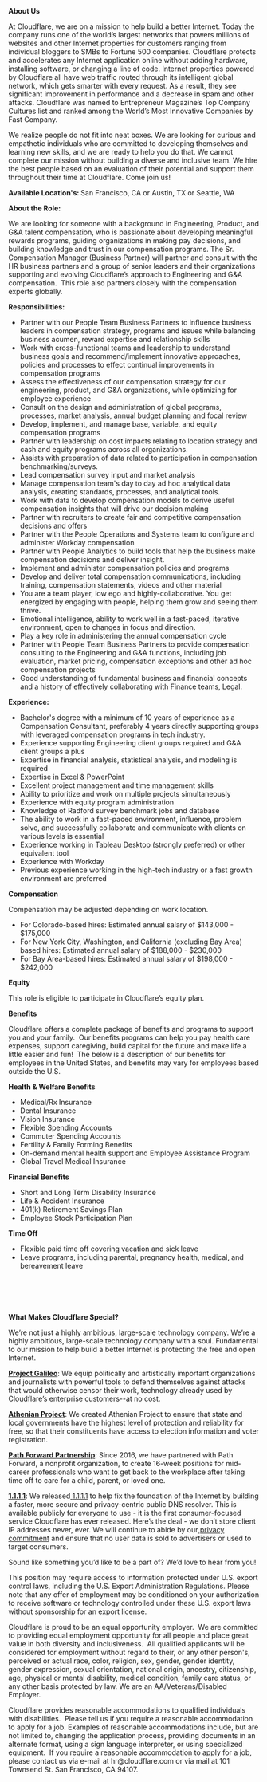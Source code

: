<div class="content-intro">
	<div><strong>About Us</strong></div>
	<div>
		<p>At Cloudflare, we are on a mission to help build a better Internet. Today the company runs one of the world’s largest networks that powers millions of websites and other Internet properties for customers ranging from individual bloggers to SMBs to Fortune 500 companies. Cloudflare protects and accelerates any Internet application online without adding hardware, installing software, or changing a line of code. Internet properties powered by Cloudflare all have web traffic routed through its intelligent global network, which gets smarter with every request. As a result, they see significant improvement in performance and a decrease in spam and other attacks. Cloudflare was named to Entrepreneur Magazine’s Top Company Cultures list and ranked among the World’s Most Innovative Companies by Fast Company.&nbsp;</p>
		<p><span style="font-weight: 400;">We realize people do not fit into neat boxes. We are looking for curious and empathetic individuals who are committed to developing themselves and learning new skills, and we are ready to help you do that. We cannot complete our mission without building a diverse and inclusive team. We hire the best people based on an evaluation of their potential and support them throughout their time at Cloudflare. Come join us!&nbsp;</span></p>
	</div>
</div>
<p><strong>Available Location's:&nbsp;</strong>San Francisco, CA or Austin, TX or Seattle, WA</p>
<p><strong>About the Role:</strong><strong><br></strong></p>
<p>We are looking for someone with a background in Engineering, Product, and G&amp;A talent compensation, who is passionate about developing meaningful rewards programs, guiding organizations in making pay decisions, and building knowledge and trust in our compensation programs. The Sr. Compensation Manager (Business Partner) will partner and consult with the HR business partners and a group of senior leaders and their organizations supporting and evolving Cloudflare’s approach to Engineering and G&amp;A compensation.&nbsp; This role also partners closely with the compensation experts globally.</p>
<p><strong>Responsibilities:</strong></p>
<ul>
	<li>Partner with our People Team Business Partners to influence business leaders in compensation strategy, programs and issues while balancing business acumen, reward expertise and relationship skills</li>
	<li>Work with cross-functional teams and leadership to understand business goals and recommend/implement innovative approaches, policies and processes to effect continual improvements in compensation programs</li>
	<li>Assess the effectiveness of our compensation strategy for our engineering, product, and G&amp;A organizations, while optimizing for employee experience</li>
	<li>Consult on the design and administration of global programs, processes, market analysis, annual budget planning and focal review</li>
	<li>Develop, implement, and manage base, variable, and equity compensation programs</li>
	<li>Partner with leadership on cost impacts relating to location strategy and cash and equity programs across all organizations.</li>
	<li>Assists with preparation of data related to participation in compensation benchmarking/surveys.&nbsp;</li>
	<li>Lead compensation survey input and market analysis&nbsp;</li>
	<li>Manage compensation team's day to day ad hoc analytical data analysis, creating standards, processes, and analytical tools.</li>
	<li>Work with data to develop compensation models to derive useful compensation insights that will drive our decision making&nbsp;</li>
	<li>Partner with recruiters to create fair and competitive compensation decisions and offers</li>
	<li>Partner with the People Operations and Systems team to configure and administer Workday compensation&nbsp;</li>
	<li>Partner with People Analytics to build tools that help the business make compensation decisions and deliver insight.</li>
	<li>Implement and administer compensation policies and programs&nbsp;&nbsp;</li>
	<li>Develop and deliver total compensation communications, including training, compensation statements, videos and other material</li>
	<li>You are a team player, low ego and highly-collaborative. You get energized by engaging with people, helping them grow and seeing them thrive.</li>
	<li>Emotional intelligence, ability to work well in a fast-paced, iterative environment, open to changes in focus and direction.</li>
	<li>Play a key role in administering the annual compensation cycle&nbsp;&nbsp;</li>
	<li>Partner with People Team Business Partners to provide compensation consulting to the Engineering and G&amp;A functions, including job evaluation, market pricing, compensation exceptions and other ad hoc compensation projects</li>
	<li>Good understanding of fundamental business and financial concepts and a history of effectively collaborating with Finance teams, Legal.</li>
</ul>
<p><strong>Experience:</strong></p>
<ul>
	<li>Bachelor's degree with a minimum of 10 years of experience as a Compensation Consultant, preferably 4 years directly supporting groups with leveraged compensation programs in tech industry.&nbsp;</li>
	<li>Experience supporting Engineering client groups required and G&amp;A client groups a plus</li>
	<li>Expertise in financial analysis, statistical analysis, and modeling is required&nbsp;</li>
	<li>Expertise in Excel &amp; PowerPoint&nbsp;</li>
	<li>Excellent project management and time management skills&nbsp;</li>
	<li>Ability to prioritize and work on multiple projects simultaneously&nbsp;</li>
	<li>Experience with equity program administration</li>
	<li>Knowledge of Radford survey benchmark jobs and database</li>
	<li>The ability to work in a fast-paced environment, influence, problem solve, and successfully collaborate and communicate with clients on various levels is essential&nbsp;</li>
	<li>Experience working in Tableau Desktop (strongly preferred) or other equivalent tool</li>
	<li>Experience with Workday&nbsp;&nbsp;</li>
	<li>Previous experience working in the high-tech industry or a fast growth environment are preferred</li>
</ul>
<p><strong></strong></p>
<p><strong>Compensation</strong></p>
<p>Compensation may be adjusted depending on work location.</p>
<ul>
	<li>For Colorado-based hires: Estimated annual salary of $143,000 - $175,000</li>
	<li>For New York City, Washington, and California (excluding Bay Area) based hires: Estimated annual salary of $188,000 - $230,000</li>
	<li>For Bay Area-based hires: Estimated annual salary of $198,000 - $242,000</li>
</ul>
<p><strong>Equity</strong></p>
<p>This role is eligible to participate in Cloudflare’s equity plan.</p>
<p><strong>Benefits</strong></p>
<p>Cloudflare offers a complete package of benefits and programs to support you and your family.&nbsp; Our benefits programs can help you pay health care expenses, support caregiving, build capital for the future and make life a little easier and fun!&nbsp; The below is a description of our benefits for employees in the United States, and benefits may vary for employees based outside the U.S.</p>
<p><strong>Health &amp; Welfare Benefits</strong></p>
<ul>
	<li>Medical/Rx Insurance</li>
	<li>Dental Insurance</li>
	<li>Vision Insurance</li>
	<li>Flexible Spending Accounts</li>
	<li>Commuter Spending Accounts</li>
	<li>Fertility &amp; Family Forming Benefits</li>
	<li>On-demand mental health support and Employee Assistance Program</li>
	<li>Global Travel Medical Insurance</li>
</ul>
<p><strong>Financial Benefits</strong></p>
<ul>
	<li>Short and Long Term Disability Insurance</li>
	<li>Life &amp; Accident Insurance</li>
	<li>401(k) Retirement Savings Plan</li>
	<li>Employee Stock Participation Plan</li>
</ul>
<p><strong>Time Off</strong></p>
<ul>
	<li>Flexible paid time off covering vacation and sick leave</li>
	<li>Leave programs, including parental, pregnancy health, medical, and bereavement leave</li>
</ul>
<p><strong></strong></p>
<h4>&nbsp;</h4>
<p>&nbsp;</p>
<div class="content-conclusion">
	<p><strong>What Makes Cloudflare Special?</strong></p>
	<p><span style="font-weight: 400;">We’re not just a highly ambitious, large-scale technology company. We’re a highly ambitious, large-scale technology company with a soul. Fundamental to our mission to help build a better Internet is protecting the free and open Internet.</span></p>
	<p><a href="https://blog.cloudflare.com/protecting-free-expression-online/"><strong>Project Galileo</strong></a><span style="font-weight: 400;">: We equip politically and artistically important organizations and journalists with powerful tools to defend themselves against attacks that would otherwise censor their work, technology already used by Cloudflare’s enterprise customers--at no cost.</span></p>
	<p><strong><a href="https://www.cloudflare.com/athenian/">Athenian Project</a></strong><span style="font-weight: 400;">: We created Athenian Project to ensure that state and local governments have the highest level of protection and reliability for free, so that their constituents have access to election information and voter registration.</span></p>
	<p><a href="https://blog.cloudflare.com/tag/path-forward/"><strong>Path Forward Partnership</strong></a><span style="font-weight: 400;">: Since 2016, we have partnered with Path Forward, a nonprofit organization, to create 16-week positions for mid-career professionals who want to get back to the workplace after taking time off to care for a child, parent, or loved one.</span></p>
	<p><a href="https://1.1.1.1/"><strong>1.1.1.1</strong></a><span style="font-weight: 400;">: We released</span><a href="https://1.1.1.1/"> <span style="font-weight: 400;">1.1.1.1</span></a><span style="font-weight: 400;"> to help fix the foundation of the Internet by building a faster, more secure and privacy-centric public DNS resolver. This is available publicly for everyone to use - it is the first consumer-focused service Cloudflare has ever released. Here’s the deal - we don’t store client IP addresses never, ever. We will continue to abide by our</span><a href="https://developers.cloudflare.com/1.1.1.1/privacy/public-dns-resolver"> privacy commitment</a><span style="font-weight: 400;"> and ensure that no user data is sold to advertisers or used to target consumers.</span></p>
	<p><span style="font-weight: 400;">Sound like something you’d like to be a part of? We’d love to hear from you!</span></p>
	<p><span style="font-weight: 400;">This position may require access to information protected under U.S. export control laws, including the U.S. Export Administration Regulations. Please note that any offer of employment may be conditioned on your authorization to receive software or technology controlled under these U.S. export laws without sponsorship for an export license.</span></p>
	<p><span style="font-weight: 400;">Cloudflare is proud to be an equal opportunity employer. &nbsp;We are committed to providing equal employment opportunity for all people and place great value in both diversity and inclusiveness. &nbsp;All qualified applicants will be considered for employment without regard to their, or any other person's, perceived or actual</span> <span style="font-weight: 400;">race, color, religion, sex, gender, gender identity, gender expression, sexual orientation, national origin, ancestry, citizenship, age, physical or mental disability, medical condition, family care status, or any other basis protected by law. </span><span style="font-weight: 400;">We are an AA/Veterans/Disabled Employer.</span></p>
	<p><span style="font-weight: 400;">Cloudflare provides reasonable accommodations to qualified individuals with disabilities. &nbsp;Please tell us if you require a reasonable accommodation to apply for a job. Examples of reasonable accommodations include, but are not limited to, changing the application process, providing documents in an alternate format, using a sign language interpreter, or using specialized equipment. &nbsp;If you require a reasonable accommodation to apply for a job, please contact us via e-mail at </span><span style="font-weight: 400;">hr@cloudflare.com</span><span style="font-weight: 400;"> or via mail at 101 Townsend St. San Francisco, CA 94107.</span></p>
</div>